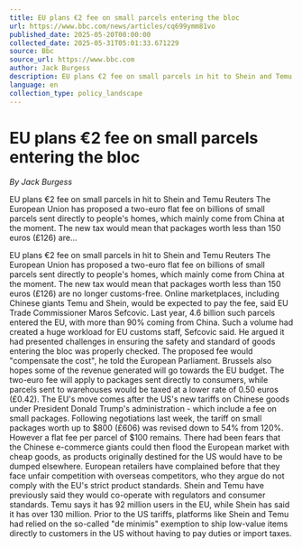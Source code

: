 ```yaml
---
title: EU plans €2 fee on small parcels entering the bloc
url: https://www.bbc.com/news/articles/cq699ymm81vo
published_date: 2025-05-20T00:00:00
collected_date: 2025-05-31T05:01:33.671229
source: Bbc
source_url: https://www.bbc.com
author: Jack Burgess
description: EU plans €2 fee on small parcels in hit to Shein and Temu Reuters The European Union has proposed a two-euro flat fee on billions of small parcels sent directly to people's homes, which mainly come from China at the moment. The new tax would mean that packages worth less than 150 euros (£126) are...
language: en
collection_type: policy_landscape
---
```


# EU plans €2 fee on small parcels entering the bloc

*By Jack Burgess*

EU plans €2 fee on small parcels in hit to Shein and Temu Reuters The European Union has proposed a two-euro flat fee on billions of small parcels sent directly to people's homes, which mainly come from China at the moment. The new tax would mean that packages worth less than 150 euros (£126) are...

EU plans €2 fee on small parcels in hit to Shein and Temu Reuters The European Union has proposed a two-euro flat fee on billions of small parcels sent directly to people's homes, which mainly come from China at the moment. The new tax would mean that packages worth less than 150 euros (£126) are no longer customs-free. Online marketplaces, including Chinese giants Temu and Shein, would be expected to pay the fee, said EU Trade Commissioner Maros Sefcovic. Last year, 4.6 billion such parcels entered the EU, with more than 90% coming from China. Such a volume had created a huge workload for EU customs staff, Sefcovic said. He argued it had presented challenges in ensuring the safety and standard of goods entering the bloc was properly checked. The proposed fee would "compensate the cost", he told the European Parliament. Brussels also hopes some of the revenue generated will go towards the EU budget. The two-euro fee will apply to packages sent directly to consumers, while parcels sent to warehouses would be taxed at a lower rate of 0.50 euros (£0.42). The EU's move comes after the US's new tariffs on Chinese goods under President Donald Trump's administration - which include a fee on small packages. Following negotiations last week, the tariff on small packages worth up to $800 (£606) was revised down to 54% from 120%. However a flat fee per parcel of $100 remains. There had been fears that the Chinese e-commerce giants could then flood the European market with cheap goods, as products originally destined for the US would have to be dumped elsewhere. European retailers have complained before that they face unfair competition with overseas competitors, who they argue do not comply with the EU's strict product standards. Shein and Temu have previously said they would co-operate with regulators and consumer standards. Temu says it has 92 million users in the EU, while Shein has said it has over 130 million. Prior to the US tariffs, platforms like Shein and Temu had relied on the so-called "de minimis" exemption to ship low-value items directly to customers in the US without having to pay duties or import taxes.